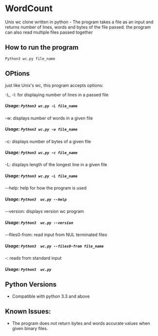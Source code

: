 # WordCount
Unix wc clone written in python - The program takes a file as an input and returns number of lines, words and bytes of the file passed. the program can also read multiple files passed together


## How to run the program

`Python3 wc.py file_name`

## OPtions
just like Unix's wc, this program accepts options:

-L, -l: for displaying number of lines in a passed file

##### Usage: `Python3 wc.py -L file_name`

-w: displays number of words in a given file

##### Usage: `Python3 wc.py -w file_name`

-c: displays number of bytes of a given file

##### Usage: `Python3 wc.py -c file_name`

-L: displays length of the longest line in a given file

##### Usage: `Python3 wc.py -L file_name`

--help: help for how the program is used

##### Usage: `Python3  wc.py --help`

--version: displays version wc program

##### Usage: `Python3  wc.py --version`

--files0-from: read input from NUL terminated files

##### Usage: `Python3  wc.py --files0-from file_name`

-: reads from standard input

##### Usage: `Python3  wc.py`




## Python Versions

- Compatible with python 3.3 and above 

## Known Issues:

- The program does not return bytes and words accurate values when given binary files.

